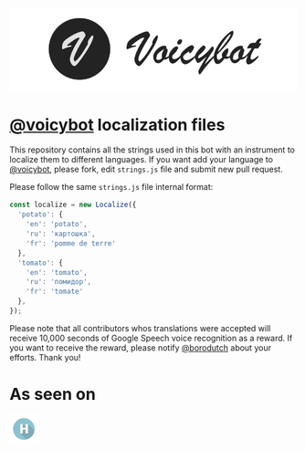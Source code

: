 [![Voicybot](/img/logo.png?raw=true)](http://voicybot.com/)

# [@voicybot](https://telegram.me/voicybot) localization files
This repository contains all the strings used in this bot with an instrument to localize them to different languages. If you want add your language to [@voicybot](https://telegram.me/voicybot), please fork, edit `strings.js` file and submit new pull request.

Please follow the same `strings.js` file internal format:
```javascript
const localize = new Localize({
  'potato': {
    'en': 'potato',
    'ru': 'картошка',
    'fr': 'pomme de terre'
  },
  'tomato': {
    'en': 'tomato',
    'ru': 'помидор',
    'fr': 'tomate'
  },
});
```
Please note that all contributors whos translations were accepted will receive 10,000 seconds of Google Speech voice recognition as a reward. If you want to receive the reward, please notify [@borodutch](https://telegram.me/borodutch) about your efforts. Thank you!

# As seen on
[![Habrahabr](/img/habr.png?raw=true)](https://habrahabr.ru/post/316824/)
